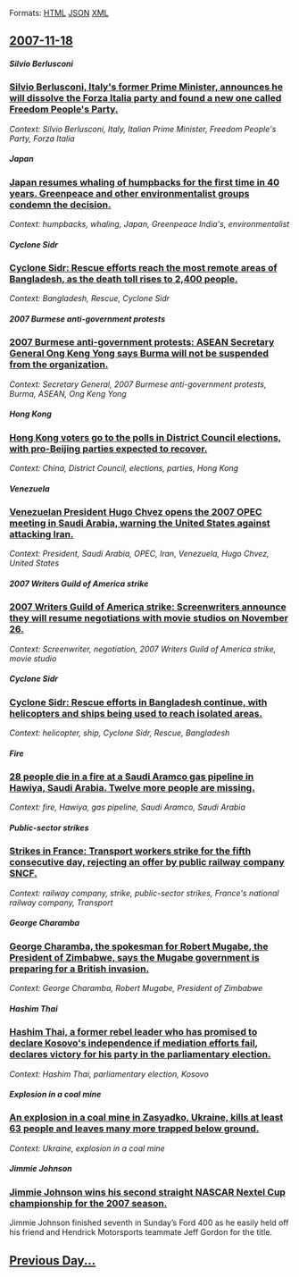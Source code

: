 
Formats: [HTML](2007/11/18/index.html)  [JSON](2007/11/18/index.json)  [XML](2007/11/18/index.xml)  

## [2007-11-18](/news/2007/11/18/index.md)

##### Silvio Berlusconi
### [ Silvio Berlusconi, Italy's former Prime Minister, announces he will dissolve the Forza Italia party and found a new one called Freedom People's Party. ](/news/2007/11/18/silvio-berlusconi-italy-s-former-prime-minister-announces-he-will-dissolve-the-forza-italia-party-and-found-a-new-one-called-freedom-peop.md)
_Context: Silvio Berlusconi, Italy, Italian Prime Minister, Freedom People's Party, Forza Italia_

##### Japan
### [ Japan resumes whaling of humpbacks for the first time in 40 years. Greenpeace and other environmentalist groups condemn the decision. ](/news/2007/11/18/japan-resumes-whaling-of-humpbacks-for-the-first-time-in-40-years-greenpeace-and-other-environmentalist-groups-condemn-the-decision.md)
_Context: humpbacks, whaling, Japan, Greenpeace India's, environmentalist_

##### Cyclone Sidr
### [ Cyclone Sidr: Rescue efforts reach the most remote areas of Bangladesh, as the death toll rises to 2,400 people. ](/news/2007/11/18/cyclone-sidr-rescue-efforts-reach-the-most-remote-areas-of-bangladesh-as-the-death-toll-rises-to-2-400-people.md)
_Context: Bangladesh, Rescue, Cyclone Sidr_

##### 2007 Burmese anti-government protests
### [ 2007 Burmese anti-government protests: ASEAN Secretary General Ong Keng Yong says Burma will not be suspended from the organization. ](/news/2007/11/18/2007-burmese-anti-government-protests-asean-secretary-general-ong-keng-yong-says-burma-will-not-be-suspended-from-the-organization.md)
_Context: Secretary General, 2007 Burmese anti-government protests, Burma, ASEAN, Ong Keng Yong_

##### Hong Kong
### [ Hong Kong voters go to the polls in District Council elections, with pro-Beijing parties expected to recover. ](/news/2007/11/18/hong-kong-voters-go-to-the-polls-in-district-council-elections-with-pro-beijing-parties-expected-to-recover.md)
_Context: China, District Council, elections, parties, Hong Kong_

##### Venezuela
### [ Venezuelan President Hugo Chvez opens the 2007 OPEC meeting in Saudi Arabia, warning the United States against attacking Iran. ](/news/2007/11/18/venezuelan-president-hugo-chavez-opens-the-2007-opec-meeting-in-saudi-arabia-warning-the-united-states-against-attacking-iran.md)
_Context: President, Saudi Arabia, OPEC, Iran, Venezuela, Hugo Chvez, United States_

##### 2007 Writers Guild of America strike
### [ 2007 Writers Guild of America strike: Screenwriters announce they will resume negotiations with movie studios on November 26. ](/news/2007/11/18/2007-writers-guild-of-america-strike-screenwriters-announce-they-will-resume-negotiations-with-movie-studios-on-november-26.md)
_Context: Screenwriter, negotiation, 2007 Writers Guild of America strike, movie studio_

##### Cyclone Sidr
### [ Cyclone Sidr: Rescue efforts in Bangladesh continue, with helicopters and ships being used to reach isolated areas. ](/news/2007/11/18/cyclone-sidr-rescue-efforts-in-bangladesh-continue-with-helicopters-and-ships-being-used-to-reach-isolated-areas.md)
_Context: helicopter, ship, Cyclone Sidr, Rescue, Bangladesh_

##### Fire
### [ 28 people die in a fire at a Saudi Aramco gas pipeline in Hawiya, Saudi Arabia. Twelve more people are missing. ](/news/2007/11/18/28-people-die-in-a-fire-at-a-saudi-aramco-gas-pipeline-in-hawiya-saudi-arabia-twelve-more-people-are-missing.md)
_Context: fire, Hawiya, gas pipeline, Saudi Aramco, Saudi Arabia_

##### Public-sector strikes
### [ Strikes in France: Transport workers strike for the fifth consecutive day, rejecting an offer by public railway company SNCF. ](/news/2007/11/18/strikes-in-france-transport-workers-strike-for-the-fifth-consecutive-day-rejecting-an-offer-by-public-railway-company-sncf.md)
_Context: railway company, strike, public-sector strikes, France's national railway company, Transport_

##### George Charamba
### [ George Charamba, the spokesman for Robert Mugabe, the President of Zimbabwe, says the Mugabe government is preparing for a British invasion. ](/news/2007/11/18/george-charamba-the-spokesman-for-robert-mugabe-the-president-of-zimbabwe-says-the-mugabe-government-is-preparing-for-a-british-invasion.md)
_Context: George Charamba, Robert Mugabe, President of Zimbabwe_

##### Hashim Thai
### [ Hashim Thai, a former rebel leader who has promised to declare Kosovo's independence if mediation efforts fail, declares victory for his party in the parliamentary election. ](/news/2007/11/18/hashim-thaci-a-former-rebel-leader-who-has-promised-to-declare-kosovo-s-independence-if-mediation-efforts-fail-declares-victory-for-his-p.md)
_Context: Hashim Thai, parliamentary election, Kosovo_

##### Explosion in a coal mine
### [ An explosion in a coal mine in Zasyadko, Ukraine, kills at least 63 people and leaves many more trapped below ground. ](/news/2007/11/18/an-explosion-in-a-coal-mine-in-zasyadko-ukraine-kills-at-least-63-people-and-leaves-many-more-trapped-below-ground.md)
_Context: Ukraine, explosion in a coal mine_

##### Jimmie Johnson
### [ Jimmie Johnson wins his second straight NASCAR Nextel Cup championship for the 2007 season. ](/news/2007/11/18/jimmie-johnson-wins-his-second-straight-nascar-nextel-cup-championship-for-the-2007-season.md)
Jimmie Johnson finished seventh in Sunday’s Ford 400 as he easily held off his friend and Hendrick Motorsports teammate Jeff Gordon for the title.

## [Previous Day...](/news/2007/11/17/index.md)

